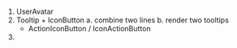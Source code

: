 1. UserAvatar
2. Tooltip + IconButton 
    a. combine two lines
    b. render two tooltips
    - ActionIconButton / IconActionButton
3. 
